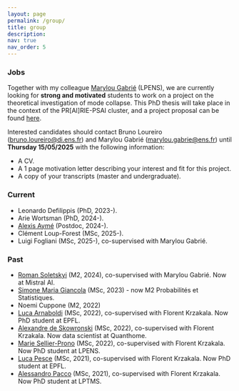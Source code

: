 ```yaml
---
layout: page
permalink: /group/
title: group
description:
nav: true
nav_order: 5
---
```


### Jobs

Together with my colleague [Marylou Gabrié](https://marylou-gabrie.github.io/) (LPENS), we are currently looking for **strong and motivated** students to work on a project on the theoretical investigation of mode collapse. This PhD thesis will take place in the context of the PR[AI]RIE-PSAI cluster, and a project proposal can be found [here](/assets/pdf/phdproject.pdf).

Interested candidates should contact Bruno Loureiro (bruno.loureiro@di.ens.fr) and Marylou Gabrié (marylou.gabrie@ens.fr) until **Thursday 15/05/2025** with the following information:

- A CV.
- A 1 page motivation letter describing your interest and fit for this project.
- A copy of your transcripts (master and undergraduate).


### Current

- Leonardo Defilippis (PhD, 2023-).
- Arie Wortsman (PhD, 2024-).
- [Alexis Aymé](https://alexisayme.github.io/) (Postdoc, 2024-).
- Clément Loup-Forest (MSc, 2025-).
- Luigi Fogliani (MSc, 2025-), co-supervised with Marylou Gabrié.

### Past
- [Roman Soletskyi](https://www.linkedin.com/in/romansoletskyi/?originalSubdomain=fr) (M2, 2024), co-supervised with Marylou Gabrié. Now at Mistral AI.
- [Simone Maria Giancola](https://simonegiancola09.github.io/) (MSc, 2023) - now M2 Probabilités et Statistiques.
- Noemi Cuppone (M2, 2022)
- [Luca Arnaboldi](https://people.epfl.ch/luca.arnaboldi?lang=en) (MSc, 2022), co-supervised with Florent Krzakala. Now PhD student at EPFL.
- [Alexandre de Skowronski](https://www.linkedin.com/in/alexdesko/?originalSubdomain=ch) (MSc, 2022), co-supervised with Florent Krzakala. Now data scientist at Quanthome.
- [Marie Sellier-Prono](https://www.lpens.ens.psl.eu/laboratoire/annuaire/?id=1294) (MSc, 2022), co-supervised with Florent Krzakala. Now PhD student at LPENS.
- [Luca Pesce](https://people.epfl.ch/luca.pesce?lang=en) (MSc, 2021), co-supervised with Florent Krzakala. Now PhD student at EPFL.
- [Alessandro Pacco](https://scholar.google.com/citations?user=H5ozprkAAAAJ&hl=it) (MSc, 2021), co-supervised with Florent Krzakala. Now PhD student at LPTMS.
